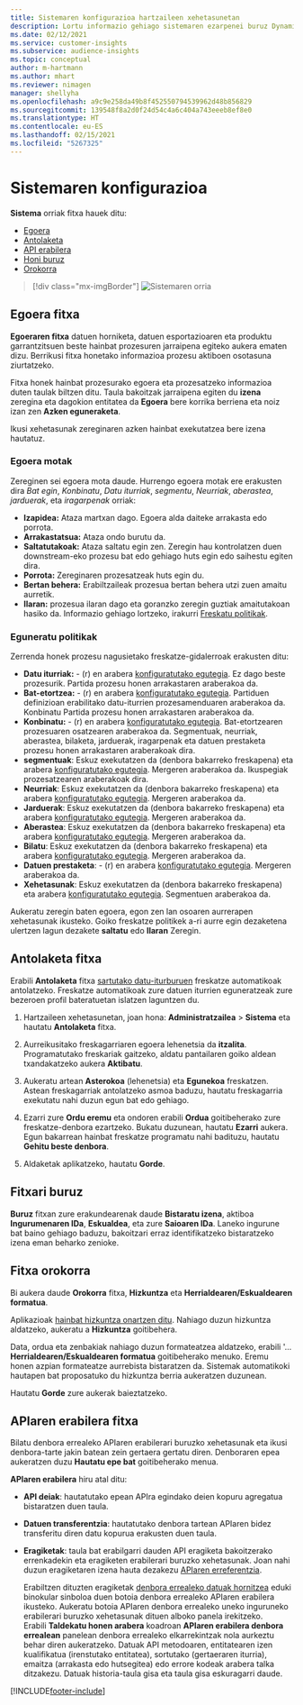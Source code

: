 ```yaml
---
title: Sistemaren konfigurazioa hartzaileen xehetasunetan
description: Lortu informazio gehiago sistemaren ezarpenei buruz Dynamics 365 Customer Insights-en hartzaileen xehetasunen gaitasunean.
ms.date: 02/12/2021
ms.service: customer-insights
ms.subservice: audience-insights
ms.topic: conceptual
author: m-hartmann
ms.author: mhart
ms.reviewer: nimagen
manager: shellyha
ms.openlocfilehash: a9c9e258da49b8f452550794539962d48b856829
ms.sourcegitcommit: 139548f8a2d0f24d54c4a6c404a743eeeb8ef8e0
ms.translationtype: HT
ms.contentlocale: eu-ES
ms.lasthandoff: 02/15/2021
ms.locfileid: "5267325"
---
```

# <a name="system-configuration"></a>Sistemaren konfigurazioa

**Sistema** orriak fitxa hauek ditu:
- [Egoera](#status-tab)
- [Antolaketa](#schedule-tab)
- [API erabilera](#api-usage-tab)
- [Honi buruz](#about-tab)
- [Orokorra](#general-tab)

> [!div class="mx-imgBorder"]
> ![Sistemaren orria](media/system-tabs.png "Sistemaren orria")

## <a name="status-tab"></a>Egoera fitxa

**Egoeraren fitxa** datuen horniketa, datuen esportazioaren eta produktu garrantzitsuen beste hainbat prozesuren jarraipena egiteko aukera ematen dizu. Berrikusi fitxa honetako informazioa prozesu aktiboen osotasuna ziurtatzeko.

Fitxa honek hainbat prozesurako egoera eta prozesatzeko informazioa duten taulak biltzen ditu. Taula bakoitzak jarraipena egiten du **izena** zeregina eta dagokion entitatea da **Egoera** bere korrika berriena eta noiz izan zen **Azken eguneraketa**.

Ikusi xehetasunak zereginaren azken hainbat exekutatzea bere izena hautatuz.

### <a name="status-types"></a>Egoera motak

Zereginen sei egoera mota daude. Hurrengo egoera motak ere erakusten dira *Bat egin*, *Konbinatu*, *Datu iturriak*, *segmentu*, *Neurriak*, *aberastea*, *jarduerak*, eta *iragarpenak* orriak:

- **Izapidea:** Ataza martxan dago. Egoera alda daiteke arrakasta edo porrota.
- **Arrakastatsua:** Ataza ondo burutu da.
- **Saltatutakoak:** Ataza saltatu egin zen. Zeregin hau kontrolatzen duen downstream-eko prozesu bat edo gehiago huts egin edo saihestu egiten dira.
- **Porrota:** Zereginaren prozesatzeak huts egin du.
- **Bertan behera:** Erabiltzaileak prozesua bertan behera utzi zuen amaitu aurretik.
- **Ilaran:** prozesua ilaran dago eta goranzko zeregin guztiak amaitutakoan hasiko da. Informazio gehiago lortzeko, irakurri [Freskatu politikak](#refresh-policies).

### <a name="refresh-policies"></a>Eguneratu politikak

Zerrenda honek prozesu nagusietako freskatze-gidalerroak erakusten ditu:

- **Datu iturriak:** - (r) en arabera [konfiguratutako egutegia](#schedule-tab). Ez dago beste prozesurik. Partida prozesu honen arrakastaren araberakoa da.
- **Bat-etortzea:** - (r) en arabera [konfiguratutako egutegia](#schedule-tab). Partiduen definizioan erabilitako datu-iturrien prozesamenduaren araberakoa da. Konbinatu Partida prozesu honen arrakastaren araberakoa da.
- **Konbinatu:** - (r) en arabera [konfiguratutako egutegia](#schedule-tab). Bat-etortzearen prozesuaren osatzearen araberakoa da. Segmentuak, neurriak, aberastea, bilaketa, jarduerak, iragarpenak eta datuen prestaketa prozesu honen arrakastaren araberakoak dira.
- **segmentuak**: Eskuz exekutatzen da (denbora bakarreko freskapena) eta arabera [konfiguratutako egutegia](#schedule-tab). Mergeren araberakoa da. Ikuspegiak prozesatzearen araberakoak dira.
- **Neurriak**: Eskuz exekutatzen da (denbora bakarreko freskapena) eta arabera [konfiguratutako egutegia](#schedule-tab). Mergeren araberakoa da.
- **Jarduerak**: Eskuz exekutatzen da (denbora bakarreko freskapena) eta arabera [konfiguratutako egutegia](#schedule-tab). Mergeren araberakoa da.
- **Aberastea**: Eskuz exekutatzen da (denbora bakarreko freskapena) eta arabera [konfiguratutako egutegia](#schedule-tab). Mergeren araberakoa da.
- **Bilatu**: Eskuz exekutatzen da (denbora bakarreko freskapena) eta arabera [konfiguratutako egutegia](#schedule-tab). Mergeren araberakoa da.
- **Datuen prestaketa**: - (r) en arabera [konfiguratutako egutegia](#schedule-tab). Mergeren araberakoa da.
- **Xehetasunak**: Eskuz exekutatzen da (denbora bakarreko freskapena) eta arabera [konfiguratutako egutegia](#schedule-tab). Segmentuen araberakoa da.

Aukeratu zeregin baten egoera, egon zen lan osoaren aurrerapen xehetasunak ikusteko. Goiko freskatze politikek a-ri aurre egin dezaketena ulertzen lagun dezakete **saltatu** edo **Ilaran** Zeregin.

## <a name="schedule-tab"></a>Antolaketa fitxa

Erabili **Antolaketa** fitxa [sartutako datu-iturburuen](data-sources.md) freskatze automatikoak antolatzeko. Freskatze automatikoak zure datuen iturrien eguneratzeak zure bezeroen profil bateratuetan islatzen laguntzen du.

1. Hartzaileen xehetasunetan, joan hona: **Administratzailea** > **Sistema** eta hautatu **Antolaketa** fitxa.

2. Aurreikusitako freskagarriaren egoera lehenetsia da **itzalita**. Programatutako freskariak gaitzeko, aldatu pantailaren goiko aldean txandakatzeko aukera **Aktibatu**.

3. Aukeratu artean **Asterokoa** (lehenetsia) eta **Egunekoa** freskatzen. Astean freskagarriak antolatzeko asmoa baduzu, hautatu freskagarria exekutatu nahi duzun egun bat edo gehiago.

4. Ezarri zure **Ordu eremu** eta ondoren erabili **Ordua** goitibeherako zure freskatze-denbora ezartzeko. Bukatu duzunean, hautatu **Ezarri** aukera. Egun bakarrean hainbat freskatze programatu nahi badituzu, hautatu **Gehitu beste denbora**.

5. Aldaketak aplikatzeko, hautatu **Gorde**.

## <a name="about-tab"></a>Fitxari buruz

**Buruz** fitxan zure erakundearenak daude **Bistaratu izena**, aktiboa **Ingurumenaren IDa**, **Eskualdea**, eta zure **Saioaren IDa**. Laneko ingurune bat baino gehiago baduzu, bakoitzari erraz identifikatzeko bistaratzeko izena eman beharko zenioke.

## <a name="general-tab"></a>Fitxa orokorra

Bi aukera daude **Orokorra** fitxa, **Hizkuntza** eta **Herrialdearen/Eskualdearen formatua**.

Aplikazioak [hainbat hizkuntza onartzen ditu](supported-languages.md). Nahiago duzun hizkuntza aldatzeko, aukeratu a **Hizkuntza** goitibehera.

Data, ordua eta zenbakiak nahiago duzun formateatzea aldatzeko, erabili '... **Herrialdearen/Eskualdearen formatua** goitibeherako menuko. Eremu honen azpian formateatze aurrebista bistaratzen da. Sistemak automatikoki hautapen bat proposatuko du hizkuntza berria aukeratzen duzunean.

Hautatu **Gorde** zure aukerak baieztatzeko.

## <a name="api-usage-tab"></a>APIaren erabilera fitxa

Bilatu denbora errealeko APIaren erabilerari buruzko xehetasunak eta ikusi denbora-tarte jakin batean zein gertaera gertatu diren. Denboraren epea aukeratzen duzu **Hautatu epe bat** goitibeherako menua. 

**APIaren erabilera** hiru atal ditu: 
- **API deiak**: hautatutako epean APIra egindako deien kopuru agregatua bistaratzen duen taula.

- **Datuen transferentzia**: hautatutako denbora tartean APIaren bidez transferitu diren datu kopurua erakusten duen taula.

-  **Eragiketak**: taula bat erabilgarri dauden API eragiketa bakoitzerako errenkadekin eta eragiketen erabilerari buruzko xehetasunak. Joan nahi duzun eragiketaren izena hauta dezakezu [APIaren erreferentzia](https://developer.ci.ai.dynamics.com/api-details#api=CustomerInsights&operation=Get-all-instances).

   Erabiltzen dituzten eragiketak [denbora errealeko datuak hornitzea](real-time-data-ingestion.md) eduki binokular sinboloa duen botoia denbora errealeko APIaren erabilera ikusteko. Aukeratu botoia APIaren denbora errealeko uneko inguruneko erabilerari buruzko xehetasunak dituen alboko panela irekitzeko.   
   Erabili **Taldekatu honen arabera** koadroan **APIaren erabilera denbora errealean** panelean denbora errealeko elkarrekintzak nola aurkeztu behar diren aukeratzeko. Datuak API metodoaren, entitatearen izen kualifikatua (irenstutako entitatea), sortutako (gertaeraren iturria), emaitza (arrakasta edo hutsegitea) edo errore kodeak arabera talka ditzakezu. Datuak historia-taula gisa eta taula gisa eskuragarri daude.


[!INCLUDE[footer-include](../includes/footer-banner.md)]